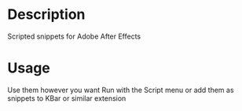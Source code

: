 # Description
Scripted snippets for Adobe After Effects

# Usage
Use them however you want
Run with the Script menu or add them as snippets to KBar or similar extension
